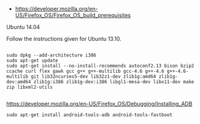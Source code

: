 


-  https://developer.mozilla.org/en-US/Firefox_OS/Firefox_OS_build_prerequisites

Ubuntu 14.04

Follow the instructions given for Ubuntu 13.10.


```

sudo dpkg --add-architecture i386
sudo apt-get update
sudo apt-get install --no-install-recommends autoconf2.13 bison bzip2 ccache curl flex gawk gcc g++ g++-multilib gcc-4.6 g++-4.6 g++-4.6-multilib git lib32ncurses5-dev lib32z1-dev zlib1g:amd64 zlib1g-dev:amd64 zlib1g:i386 zlib1g-dev:i386 libgl1-mesa-dev libx11-dev make zip libxml2-utils


```

https://developer.mozilla.org/en-US/Firefox_OS/Debugging/Installing_ADB

```
sudo apt-get install android-tools-adb android-tools-fastboot
```
